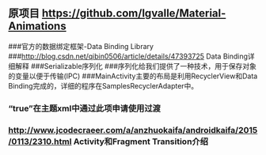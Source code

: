 ## 原项目 https://github.com/lgvalle/Material-Animations

###官方的数据绑定框架-Data Binding Library 
###http://blog.csdn.net/qibin0506/article/details/47393725  Data Binding详细解释
###Serializable序列化
###序列化给我们提供了一种技术，用于保存对象的变量以便于传输(IPC)
###MainActivity主要的布局是利用RecyclerView和Data Binding完成的，详细的程序在SamplesRecyclerAdapter中。

###  “<item name="android:windowContentTransitions">true</item>”在主题xml中通过此项申请使用过渡
###  http://www.jcodecraeer.com/a/anzhuokaifa/androidkaifa/2015/0113/2310.html Activity和Fragment Transition介绍
